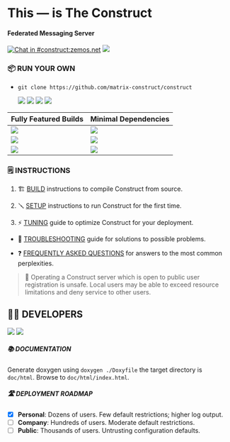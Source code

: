 # This — is The **Construct**

#### Federated Messaging Server

[![Chat in #construct:zemos.net](https://img.shields.io/matrix/construct:zemos.net.svg?label=Chat%20in%20%23construct%3Azemos.net&logo=matrix&server_fqdn=matrix.org&style=for-the-badge&color=5965AF)](https://matrix.to/#/#construct:zemos.net) [![](https://img.shields.io/badge/License-BSD-5965AF.svg?label=%20license&style=for-the-badge)]()

### 📦 RUN YOUR OWN

- `git clone https://github.com/matrix-construct/construct`

	[![](https://img.shields.io/github/repo-size/matrix-construct/construct.svg?logo=GitHub&style=flat-square&color=5965AF)](https://github.com/matrix-construct/construct)
	[![](https://img.shields.io/github/languages/code-size/matrix-construct/construct.svg?logo=GitHub&style=flat-square&color=5965AF)](https://github.com/matrix-construct/construct)
	[![](https://img.shields.io/github/directory-file-count/matrix-construct/construct.svg?type=dir&label=directories&logo=GitHub&style=flat-square&color=5965AF)](https://github.com/matrix-construct/construct)
	[![](https://img.shields.io/github/directory-file-count/matrix-construct/construct.svg?type=file&label=files&logo=GitHub&style=flat-square&color=5965AF)](https://github.com/matrix-construct/construct)

| Fully Featured Builds | Minimal Dependencies |
|:---|:---|
| [![](https://img.shields.io/docker/image-size/jevolk/construct/ubuntu-22.04-full-built-clang-15-amd64.svg?logoWidth=25&label=ubuntu%2022.04%20amd64&logo=Docker&style=flat-square&color=5965AF)](https://registry.hub.docker.com/r/jevolk/construct/tags) | [![](https://img.shields.io/docker/image-size/jevolk/construct/ubuntu-22.04-base-built-gcc-12-amd64.svg?logoWidth=25&label=ubuntu%2022.04%20amd64&logo=Docker&style=flat-square&color=5965AF)](https://registry.hub.docker.com/r/jevolk/construct/tags)
| [![](https://img.shields.io/docker/image-size/jevolk/construct/alpine-3.16-full-built-clang-amd64.svg?logoWidth=25&label=alpine%203.16%20clang%20amd64&logo=Docker&style=flat-square&color=5965AF)](https://registry.hub.docker.com/r/jevolk/construct/tags) | [![](https://img.shields.io/docker/image-size/jevolk/construct/alpine-3.16-base-built-clang-amd64.svg?logoWidth=25&label=alpine%203.16%20clang%20amd64&logo=Docker&style=flat-square&color=5965AF)](https://registry.hub.docker.com/r/jevolk/construct/tags)
| [![](https://img.shields.io/docker/image-size/jevolk/construct/alpine-3.16-full-built-gcc-amd64.svg?logoWidth=25&label=alpine%203.16%20gcc%20amd64&logo=Docker&style=flat-square&color=5965AF)](https://registry.hub.docker.com/r/jevolk/construct/tags) | [![](https://img.shields.io/docker/image-size/jevolk/construct/alpine-3.16-base-built-gcc-amd64.svg?logoWidth=25&label=alpine%203.16%20gcc%20amd64&logo=Docker&style=flat-square&color=5965AF)](https://registry.hub.docker.com/r/jevolk/construct/tags)

### 🗒️ INSTRUCTIONS

1. 🏗️  [BUILD](https://github.com/matrix-construct/construct/wiki/BUILD) instructions to compile Construct from source.

2. 🪛 [SETUP](https://github.com/matrix-construct/construct/wiki/SETUP) instructions to run Construct for the first time.

3. ⚡ [TUNING](https://github.com/matrix-construct/construct/wiki/TUNING) guide to optimize Construct for your deployment.

- 🙋 [TROUBLESHOOTING](https://github.com/matrix-construct/construct/wiki/Troubleshooting-problems) guide for solutions to possible problems.

- ❓ [FREQUENTLY ASKED QUESTIONS](https://github.com/matrix-construct/construct/wiki/FAQ) for answers to the most common perplexities.

>🛑 Operating a Construct server which is open to public user registration is unsafe. Local users may be able to exceed resource limitations and deny service to other users.

## 👷‍♀️ DEVELOPERS

[![](https://img.shields.io/badge/PRs-welcome-8891CD.svg?label=contributions)]() [![](https://ci.appveyor.com/api/projects/status/qck2bpb57704jmtf?svg=true&style=for-the-badge)]()

##### 📚 DOCUMENTATION

Generate doxygen using `doxygen ./Doxyfile` the target directory is `doc/html`.
Browse to `doc/html/index.html`.

##### 🛣️ DEPLOYMENT ROADMAP

- [x] **Personal**: Dozens of users. Few default restrictions; higher log output.
- [ ] **Company**: Hundreds of users. Moderate default restrictions.
- [ ] **Public**: Thousands of users. Untrusting configuration defaults.
